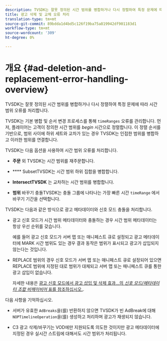 ```yaml
---
description: TVSDK는 잘못 정의된 시간 범위를 병합하거나 다시 정렬하여 특정 문제에 따라 시간 범위 오류를 처리합니다.
title: 광고 삭제 및 교체 오류 처리
translation-type: tm+mt
source-git-commit: 89bdda1d4bd5c126f19ba75a819942df901183d1
workflow-type: tm+mt
source-wordcount: '309'
ht-degree: 0%

---
```



# 개요 {#ad-deletion-and-replacement-error-handling-overview}

TVSDK는 잘못 정의된 시간 범위를 병합하거나 다시 정렬하여 특정 문제에 따라 시간 범위 오류를 처리합니다.

TVSDK는 기본 병합 및 순서 변경 프로세스를 통해 `timeRanges` 오류를 관리합니다. 먼저, 플레이어는 고객이 정의한 시간 범위를 *begin* 시간으로 정렬합니다. 이 정렬 순서를 기반으로, 범위 사이에 하위 세트와 교차가 있는 경우 TVSDK는 인접한 범위를 병합하고 이러한 범위를 연결합니다.

TVSDK는 다음 옵션을 사용하여 시간 범위 오류를 처리합니다.

* **주문** 외 TVSDK는 시간 범위를 재주문합니다.

* **** SubsetTVSDK는 시간 범위 하위 집합을 병합합니다.

* **IntersectTVSDK** 는 교차하는 시간 범위를 병합합니다.

* **범위** 바꾸기 충돌TVSDK는 충돌 그룹에 나타나는 가장 빠른 시간 `timeRange` 에서 바꾸기 기간을 선택합니다.

TVSDK는 다음과 같은 방식으로 광고 메타데이터와 신호 모드 충돌을 처리합니다.

* 광고 신호 모드가 시간 범위 메타데이터와 충돌하는 경우 시간 범위 메타데이터는 항상 우선 순위를 갖습니다.

   예를 들어 광고 신호 모드가 서버 맵 또는 매니페스트 큐로 설정되고 광고 메타데이터에 MARK 시간 범위도 있는 경우 결과 동작은 범위가 표시되고 광고가 삽입되지 않는다는 것입니다.
* REPLACE 범위의 경우 신호 모드가 서버 맵 또는 매니페스트 큐로 설정되어 있으면 REPLACE 범위에 지정된 대로 범위가 대체되고 서버 맵 또는 매니페스트 큐를 통한 광고 삽입이 없습니다.

   자세한 내용은 [광고 신호 모드에서 광고 삽입 및 삭제 효과...의 *신호 모드/메타데이터 조합 비헤이비어* 표를 참조하십시오.](../../../../tvsdk-2.7-for-android/ad-insertion/delete-replace-content-vod/c-psdk-android-2.7-signaling-mode-metadata-combos-android.md#c_psdk_signaling-mode-metadata-combos-android).

다음 사항을 기억하십시오.

* 서버가 유효한 `AdBreaks`을(를) 반환하지 않으면 TVSDK가 빈 AdBreak에 대해 `NOPTimelineOperation`을(를) 생성하고 처리하며 광고가 재생되지 않습니다.

* C3 광고 삭제/바꾸기는 VOD에만 지원되도록 의도한 것이지만 광고 메타데이터에 지정된 경우 실시간 스트림에 대해서도 시간 범위가 처리됩니다.

